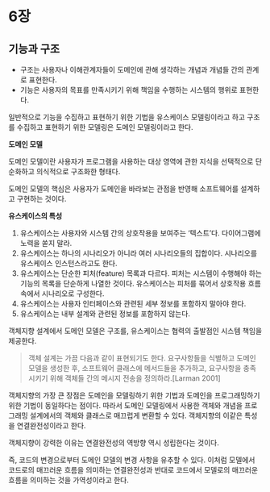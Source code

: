 # 6장

## 기능과 구조

- 구조는 사용자나 이해관계자들이 도메인에 관해 생각하는 개념과 개념들 간의 관계로 표현한다.
- 기능은 사용자의 목표를 만족시키기 위해 책임을 수행하는 시스템의 행위로 표현한다.

일반적으로 기능을 수집하고 표현하기 위한 기법을 유스케이스 모델링이라고 하고 구조를 수집하고 표현하기 위한 모델링은 도메인 모델링이라고 한다.

**도메인 모델**

도메인 모델이란 사용자가 프로그램을 사용하는 대상 영역에 관한 지식을 선택적으로 단순화하고 의식적으로 구조화한 형태다.

도메인 모델의 핵심은 사용자가 도메인을 바라보는 관점을 반영해 소프트웨어를 설계하고 구현하는 것이다.

**유스케이스의 특성**

1. 유스케이스는 사용자와 시스템 간의 상호작용을 보여주는 ‘텍스트’다. 다이어그램에 노력을 쏟지 말라.
2. 유스케이스는 하나의 시나리오가 아니라 여러 시나리오들의 집합이다. 시나리오를 유스케이스 인스턴스라고도 한다.
3. 유스케이스는 단순한 피처(feature) 목록과 다르다. 피처는 시스템이 수행해야 하는 기능의 목록을 단순하게 나열한 것이다. 유스케이스는 피처를 묶어서 상호작용 흐름 속에서 시나리오로 구성한다.
4. 유스케이스는 사용자 인터페이스와 관련된 세부 정보를 포함하지 말아야 한다.
5. 유스케이스는 내부 설계와 관련된 정보를 포함하지 않는다.

객체지향 설계에서 도메인 모델은 구조를, 유스케이스는 협력의 출발점인 시스템 책임을 제공한다.

> 객체 설계는 가끔 다음과 같이 표현되기도 한다. 
요구사항들을 식별하고 도메인 모델을 생성한 후, 소프트웨어 클래스에 메서드들을 추가하고, 요구사항을 충족시키기 위해 객체들 간의 메시지 전송을 정의하라.[Larman 2001]
> 

객체지향의 가장 큰 장점은 도메인을 모델링하기 위한 기법과 도메인을 프로그래밍하기 위한 기법이 동일하다는 점이다. 따라서 도메인 모델링에서 사용한 객체와 개념을 프로그래밍 설계에서의 객체와 클래스로 매끄럽게 변환할 수 있다. 객체지향의 이같은 특성을 연결완전성이라고 한다.

객체지향이 강력한 이유는 연결완전성의 역방향 역시 성립한다는 것이다.

즉, 코드의 변경으로부터 도메인 모델의 변경 사항을 유추할 수 있다. 이처럼 모델에서 코드로의 매끄러운 흐름을 의미하는 연결완전성과 반대로 코드에서 모델로의 매끄러운 흐름을 의미하는 것을 가역성이라고 한다.